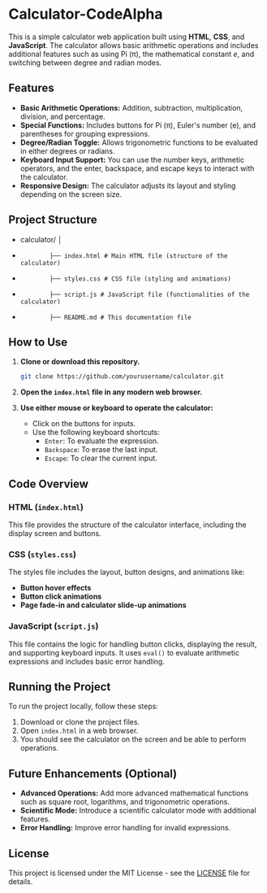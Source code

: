 # Calculator-CodeAlpha

This is a simple calculator web application built using **HTML**, **CSS**, and **JavaScript**. The calculator allows basic arithmetic operations and includes additional features such as using Pi (π), the mathematical constant *e*, and switching between degree and radian modes.

## Features

- **Basic Arithmetic Operations:** Addition, subtraction, multiplication, division, and percentage.
- **Special Functions:** Includes buttons for Pi (π), Euler's number (e), and parentheses for grouping expressions.
- **Degree/Radian Toggle:** Allows trigonometric functions to be evaluated in either degrees or radians.
- **Keyboard Input Support:** You can use the number keys, arithmetic operators, and the enter, backspace, and escape keys to interact with the calculator.
- **Responsive Design:** The calculator adjusts its layout and styling depending on the screen size.

## Project Structure
- calculator/ │
-             ├── index.html # Main HTML file (structure of the calculator) 
-             ├── styles.css # CSS file (styling and animations) 
-             ├── script.js # JavaScript file (functionalities of the calculator) 
-             ├── README.md # This documentation file


## How to Use

1. **Clone or download this repository.**
    ```bash
    git clone https://github.com/yourusername/calculator.git
    ```
   
2. **Open the `index.html` file in any modern web browser.**

3. **Use either mouse or keyboard to operate the calculator:**
   - Click on the buttons for inputs.
   - Use the following keyboard shortcuts:
     - `Enter`: To evaluate the expression.
     - `Backspace`: To erase the last input.
     - `Escape`: To clear the current input.

## Code Overview

### HTML (`index.html`)
This file provides the structure of the calculator interface, including the display screen and buttons.

### CSS (`styles.css`)
The styles file includes the layout, button designs, and animations like:
- **Button hover effects**
- **Button click animations**
- **Page fade-in and calculator slide-up animations**

### JavaScript (`script.js`)
This file contains the logic for handling button clicks, displaying the result, and supporting keyboard inputs. It uses `eval()` to evaluate arithmetic expressions and includes basic error handling.

## Running the Project

To run the project locally, follow these steps:
1. Download or clone the project files.
2. Open `index.html` in a web browser.
3. You should see the calculator on the screen and be able to perform operations.

## Future Enhancements (Optional)

- **Advanced Operations:** Add more advanced mathematical functions such as square root, logarithms, and trigonometric operations.
- **Scientific Mode:** Introduce a scientific calculator mode with additional features.
- **Error Handling:** Improve error handling for invalid expressions.

## License

This project is licensed under the MIT License - see the [LICENSE](LICENSE) file for details.


